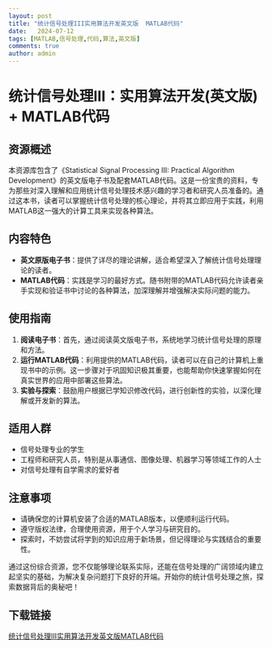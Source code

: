 ```yaml
---
layout: post
title: "统计信号处理III实用算法开发英文版  MATLAB代码"
date:   2024-07-12
tags: [MATLAB,信号处理,代码,算法,英文版]
comments: true
author: admin
---
```

# 统计信号处理III：实用算法开发(英文版) + MATLAB代码

## 资源概述

本资源库包含了《Statistical Signal Processing III: Practical Algorithm Development》的英文版电子书及配套MATLAB代码。这是一份宝贵的资料，专为那些对深入理解和应用统计信号处理技术感兴趣的学习者和研究人员准备的。通过这本书，读者可以掌握统计信号处理的核心理论，并将其立即应用于实践，利用MATLAB这一强大的计算工具来实现各种算法。

## 内容特色

- **英文原版电子书**：提供了详尽的理论讲解，适合希望深入了解统计信号处理理论的读者。
- **MATLAB代码**：实践是学习的最好方式。随书附带的MATLAB代码允许读者亲手实现和验证书中讨论的各种算法，加深理解并增强解决实际问题的能力。
  
## 使用指南

1. **阅读电子书**：首先，通过阅读英文版电子书，系统地学习统计信号处理的原理和方法。
2. **运行MATLAB代码**：利用提供的MATLAB代码，读者可以在自己的计算机上重现书中的示例。这一步骤对于巩固知识极其重要，也能帮助你快速掌握如何在真实世界的应用中部署这些算法。
3. **实验与探索**：鼓励用户根据已学知识修改代码，进行创新性的实验，以深化理解或开发新的算法。

## 适用人群

- 信号处理专业的学生
- 工程师和研究人员，特别是从事通信、图像处理、机器学习等领域工作的人士
- 对信号处理有自学需求的爱好者

## 注意事项

- 请确保您的计算机安装了合适的MATLAB版本，以便顺利运行代码。
- 遵守版权法律，合理使用资源，用于个人学习与研究目的。
- 探索时，不妨尝试将学到的知识应用于新场景，但记得理论与实践结合的重要性。

通过这份综合资源，您不仅能够理论联系实际，还能在信号处理的广阔领域内建立起坚实的基础，为解决复杂问题打下良好的开端。开始你的统计信号处理之旅，探索数据背后的奥秘吧！

## 下载链接

[统计信号处理III实用算法开发英文版MATLAB代码](https://pan.quark.cn/s/6318b48c760c)